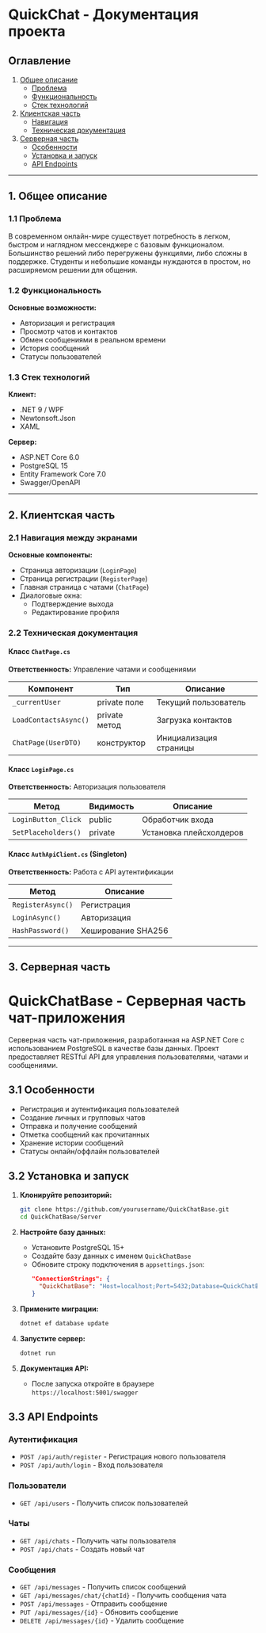 # QuickChat - Документация проекта

## Оглавление
1. [Общее описание](#1-общее-описание)
   - [Проблема](#11-проблема)
   - [Функциональность](#12-функциональность)
   - [Стек технологий](#13-стек-технологий)
2. [Клиентская часть](#2-клиентская-часть)
   - [Навигация](#21-навигация-между-экранами)
   - [Техническая документация](#22-техническая-документация)
3. [Серверная часть](#3-серверная-часть)
   - [Особенности](#31-особенности)
   - [Установка и запуск](#32-установка-и-запуск)
   - [API Endpoints](#33-api-endpoints)

---

## 1. Общее описание

### 1.1 Проблема
В современном онлайн-мире существует потребность в легком, быстром и наглядном мессенджере с базовым функционалом. Большинство решений либо перегружены функциями, либо сложны в поддержке. Студенты и небольшие команды нуждаются в простом, но расширяемом решении для общения.

### 1.2 Функциональность
**Основные возможности:**
- Авторизация и регистрация
- Просмотр чатов и контактов
- Обмен сообщениями в реальном времени
- История сообщений
- Статусы пользователей

### 1.3 Стек технологий
**Клиент:**
- .NET 9 / WPF
- Newtonsoft.Json
- XAML

**Сервер:**
- ASP.NET Core 6.0
- PostgreSQL 15
- Entity Framework Core 7.0
- Swagger/OpenAPI

---

## 2. Клиентская часть

### 2.1 Навигация между экранами
**Основные компоненты:**
- Страница авторизации (`LoginPage`)
- Страница регистрации (`RegisterPage`)
- Главная страница с чатами (`ChatPage`)
- Диалоговые окна:
  - Подтверждение выхода
  - Редактирование профиля

### 2.2 Техническая документация

#### Класс `ChatPage.cs`
**Ответственность:** Управление чатами и сообщениями

| Компонент | Тип | Описание |
|-----------|-----|----------|
| `_currentUser` | private поле | Текущий пользователь |
| `LoadContactsAsync()` | private метод | Загрузка контактов |
| `ChatPage(UserDTO)` | конструктор | Инициализация страницы |

#### Класс `LoginPage.cs`
**Ответственность:** Авторизация пользователя

| Метод | Видимость | Описание |
|-------|-----------|----------|
| `LoginButton_Click` | public | Обработчик входа |
| `SetPlaceholders()` | private | Установка плейсхолдеров |

#### Класс `AuthApiClient.cs` (Singleton)
**Ответственность:** Работа с API аутентификации

| Метод | Описание |
|-------|----------|
| `RegisterAsync()` | Регистрация |
| `LoginAsync()` | Авторизация |
| `HashPassword()` | Хеширование SHA256 |

---

## 3. Серверная часть

# QuickChatBase - Серверная часть чат-приложения

Серверная часть чат-приложения, разработанная на ASP.NET Core с использованием PostgreSQL в качестве базы данных. Проект предоставляет RESTful API для управления пользователями, чатами и сообщениями.

## 3.1 Особенности

- Регистрация и аутентификация пользователей
- Создание личных и групповых чатов
- Отправка и получение сообщений
- Отметка сообщений как прочитанных
- Хранение истории сообщений
- Статусы онлайн/оффлайн пользователей

## 3.2 Установка и запуск

1. **Клонируйте репозиторий:**
   ```bash
   git clone https://github.com/yourusername/QuickChatBase.git
   cd QuickChatBase/Server
   ```

2. **Настройте базу данных:**
   - Установите PostgreSQL 15+
   - Создайте базу данных с именем `QuickChatBase`
   - Обновите строку подключения в `appsettings.json`:
     ```json
     "ConnectionStrings": {
       "QuickChatBase": "Host=localhost;Port=5432;Database=QuickChatBase;Username=youruser;Password=yourpassword"
     }
     ```

3. **Примените миграции:**
   ```bash
   dotnet ef database update
   ```

4. **Запустите сервер:**
   ```bash
   dotnet run
   ```

5. **Документация API:**
   - После запуска откройте в браузере `https://localhost:5001/swagger`

## 3.3 API Endpoints

### Аутентификация
- `POST /api/auth/register` - Регистрация нового пользователя
- `POST /api/auth/login` - Вход пользователя

### Пользователи
- `GET /api/users` - Получить список пользователей

### Чаты
- `GET /api/chats` - Получить чаты пользователя
- `POST /api/chats` - Создать новый чат

### Сообщения
- `GET /api/messages` - Получить список сообщений
- `GET /api/messages/chat/{chatId}` - Получить сообщения чата
- `POST /api/messages` - Отправить сообщение
- `PUT /api/messages/{id}` - Обновить сообщение
- `DELETE /api/messages/{id}` - Удалить сообщение
